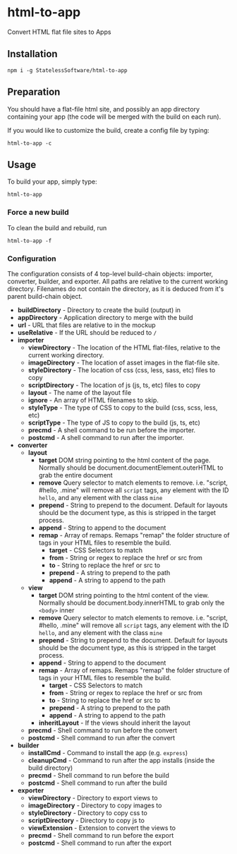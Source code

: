 # html-to-app
Convert HTML flat file sites to Apps

## Installation

`
npm i -g StatelessSoftware/html-to-app
`

## Preparation

You should have a flat-file html site, and possibly an app directory containing your app (the code will be merged with the build on each run).

If you would like to customize the build, create a config file by typing:

`
html-to-app -c
`

## Usage

To build your app, simply type:

`
html-to-app
`

### Force a new build

To clean the build and rebuild, run

`
html-to-app -f
`

### Configuration

The configuration consists of 4 top-level build-chain objects: importer, converter, builder, and exporter.  All paths are relative to the current working directory.  Filenames do not contain the directory, as it is deduced from it's parent build-chain object.

- **buildDirectory** - Directory to create the build (output) in
- **appDirectory** - Application directory to merge with the build
- **url** - URL that files are relative to in the mockup
- **useRelative** - If the URL should be reduced to `/`
- **importer**
    - **viewDirectory** - The location of the HTML flat-files, relative to the current working directory.
    - **imageDirectory** - The location of asset images in the flat-file site.
    - **styleDirectory** - The location of css (css, less, sass, etc) files to copy
    - **scriptDirectory** - The location of js (js, ts, etc) files to copy
    - **layout** - The name of the layout file
    - **ignore** - An array of HTML filenames to skip.
    - **styleType** - The type of CSS to copy to the build (css, scss, less, etc)
    - **scriptType** - The type of JS to copy to the build (js, ts, etc)
    - **precmd** - A shell command to be run before the importer.
    - **postcmd** - A shell command to run after the importer.
- **converter**
    - **layout**
        - **target** DOM string pointing to the html content of the page.  Normally should be document.documentElement.outerHTML to grab the entire document
        - **remove** Query selector to match elements to remove.  i.e. "script, #hello, .mine" will remove all `script` tags, any element with the ID `hello`, and any element with the class `mine`
        - **prepend** - String to prepend to the document.  Default for layouts should be the document type, as this is stripped in the target process.
        - **append** - String to append to the document
        - **remap** - Array of remaps.  Remaps "remap" the folder structure of tags in your HTML files to resemble the build. 
            - **target** - CSS Selectors to match
            - **from** - String or regex to replace the href or src from
            - **to** - String to replace the href or src to
            - **prepend** - A string to prepend to the path
            - **append** - A string to append to the path
    - **view**
        - **target** DOM string pointing to the html content of the view.  Normally should be document.body.innerHTML to grab only the `<body>` inner
        - **remove** Query selector to match elements to remove.  i.e. "script, #hello, .mine" will remove all `script` tags, any element with the ID `hello`, and any element with the class `mine`
        - **prepend** - String to prepend to the document.  Default for layouts should be the document type, as this is stripped in the target process.
        - **append** - String to append to the document
        - **remap** - Array of remaps.  Remaps "remap" the folder structure of tags in your HTML files to resemble the build. 
            - **target** - CSS Selectors to match
            - **from** - String or regex to replace the href or src from
            - **to** - String to replace the href or src to
            - **prepend** - A string to prepend to the path
            - **append** - A string to append to the path
        - **inheritLayout** - If the views should inherit the layout
    - **precmd** - Shell command to run before the convert
    - **postcmd** - Shell command to run after the convert
- **builder**
    - **installCmd** - Command to install the app (e.g. `express`)
    - **cleanupCmd** - Command to run after the app installs (inside the build directory)
    - **precmd** - Shell command to run before the build
    - **postcmd** - Shell command to run after the build
- **exporter**
    - **viewDirectory** - Directory to export views to
    - **imageDirectory** - Directory to copy images to
    - **styleDirectory** - Directory to copy css to
    - **scriptDirectory** - Directory to copy js to
    - **viewExtension** - Extension to convert the views to
    - **precmd** - Shell command to run before the export
    - **postcmd** - Shell command to run after the export